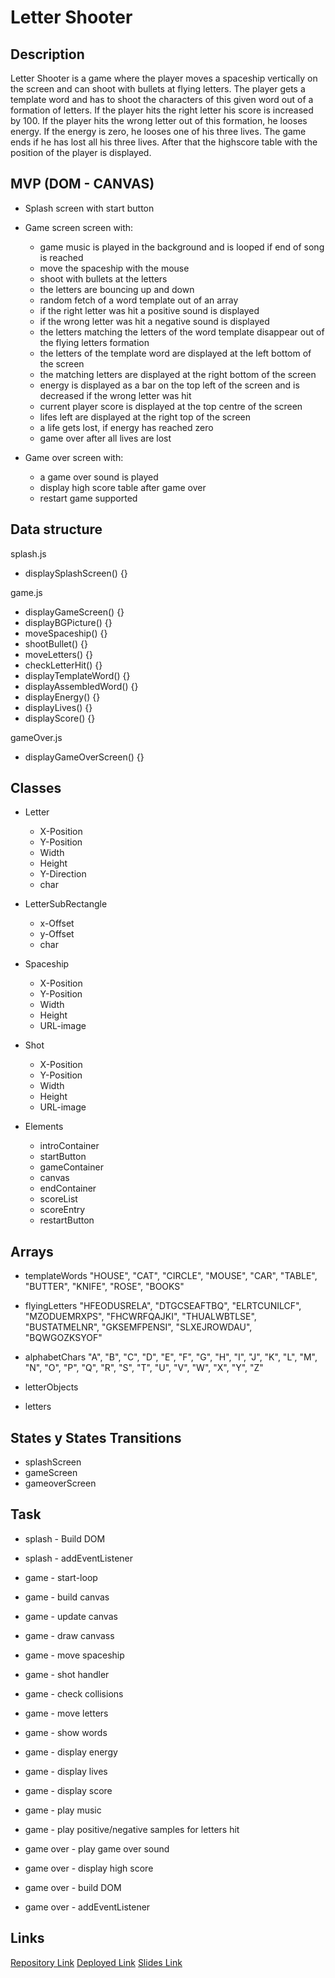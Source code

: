 # Letter Shooter

## Description

Letter Shooter is a game where the player moves a spaceship vertically on the screen and can shoot with bullets at flying letters. The player gets a template word and has to shoot the characters of this given word out of a formation of letters. If the player hits the right letter his score is increased by 100. If the player hits the wrong letter out of this formation, he looses energy. If the energy is zero, he looses one of his three lives. The game ends if he has lost all his three lives. After that the highscore table with the position of the player is displayed.

## MVP (DOM - CANVAS)

- Splash screen with start button

- Game screen screen with:
  - game music is played in the background and is looped if end of song is reached
  - move the spaceship with the mouse
  - shoot with bullets at the letters
  - the letters are bouncing up and down
  - random fetch of a word template out of an array
  - if the right letter was hit a positive sound is displayed
  - if the wrong letter was hit a negative sound is displayed
  - the letters matching the letters of the word template disappear out of the flying letters formation
  - the letters of the template word are displayed at the left bottom of the screen
  - the matching letters are displayed at the right bottom of the screen
  - energy is displayed as a bar on the top left of the screen and is decreased if the wrong letter was hit
  - current player score is displayed at the top centre of the screen
  - lifes left are displayed at the right top of the screen
  - a life gets lost, if energy has reached zero
  - game over after all lives are lost

- Game over screen with:
  - a game over sound is played
  - display high score table after game over
  - restart game supported

## Data structure

splash.js
- displaySplashScreen() {}

game.js
- displayGameScreen() {}
- displayBGPicture() {}
- moveSpaceship() {}
- shootBullet() {}
- moveLetters() {}
- checkLetterHit() {}
- displayTemplateWord() {}
- displayAssembledWord() {}
- displayEnergy() {}
- displayLives() {}
- displayScore() {}

gameOver.js
- displayGameOverScreen() {}

## Classes

- Letter
  - X-Position
  - Y-Position
  - Width
  - Height
  - Y-Direction
  - char

- LetterSubRectangle
  - x-Offset
  - y-Offset
  - char

- Spaceship
  - X-Position
  - Y-Position
  - Width
  - Height
  - URL-image

- Shot
  - X-Position
  - Y-Position
  - Width
  - Height
  - URL-image

- Elements
  - introContainer
  - startButton
  - gameContainer
  - canvas
  - endContainer
  - scoreList
  - scoreEntry
  - restartButton

## Arrays

- templateWords
"HOUSE",
"CAT",
"CIRCLE",
"MOUSE",
"CAR",
"TABLE",
"BUTTER",
"KNIFE",
"ROSE",
"BOOKS"

- flyingLetters
"HFEODUSRELA",
"DTGCSEAFTBQ",
"ELRTCUNILCF",
"MZODUEMRXPS",
"FHCWRFQAJKI",
"THUALWBTLSE",
"BUSTATMELNR",
"GKSEMFPENSI",
"SLXEJROWDAU",
"BQWGOZKSYOF"

- alphabetChars
"A", "B", "C", "D", "E", "F", "G", "H", "I", "J",
"K", "L", "M", "N", "O", "P", "Q", "R", "S", "T",
"U", "V", "W", "X", "Y", "Z"

- letterObjects
- letters

## States y States Transitions

- splashScreen
- gameScreen
- gameoverScreen

## Task

- splash - Build DOM
- splash - addEventListener

- game - start-loop
- game - build canvas
- game - update canvas
- game - draw canvass
- game - move spaceship
- game - shot handler
- game - check collisions
- game - move letters
- game - show words
- game - display energy
- game - display lives
- game - display score
- game - play music
- game - play positive/negative samples for letters hit

- game over - play game over sound
- game over - display high score
- game over - build DOM
- game over - addEventListener

## Links

[Repository Link](https://github.com/christiangerbig/letter-shooter)
[Deployed Link](https://christiangerbig.github.io/letter-shooter/)
[Slides Link](https://docs.google.com/presentation/d/19SUX9neMiqWqEPA53OpoDVEWDInEuT_owJnXoIe3P_Q/edit?usp=sharing)